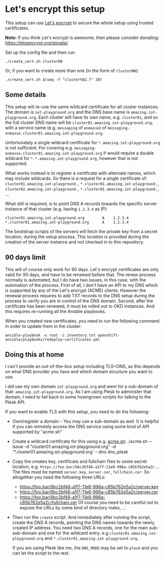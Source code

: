 # Let's encrypt this setup

This setup can use [Let's encrypt](https://letsencrypt.org/) to secure the
whole setup using trusted certificates.

**Note:** If you think Let's encrypt is awesome, then please consider donating:
          https://letsencrypt.org/donate/

Set up the config file and then run:

    ./create_cert.sh cluster00

Or, if you want to create more than one (in the form of `clusterNN`):

    ./create_cert.sh $(seq -f "cluster%02.f" 20)

## Some details

This setup will re-use the same wildcard certificate for all cluster instances.
The domain is `iot-playground.org` and the DNS base name is `amazing.iot-playground.org`.
Each cluster will have its own name, e.g. `cluster01`, and so the full cluster
DNS name will be `cluster01.amazing.iot-playground.org`, with a service name
(e.g. `messaging` of `enmasse`) of `messaging-enmasse.cluster01.amazing.iot-playground.org`.

Unfortunately a single wildcard certificate for `*.amazing.iot-playground.org`
is not sufficient. For covering e.g. `messaging-enmasse.cluster01.amazing.iot-playground.org`
if would require a double wildcard for `*.*.amazing.iot-playground.org`,
however that is not supported.

What works instead is to register a certificate with alternate names, which may
include wildcards. So there is a request for a single certificate of:
`cluster01.amazing.iot-playground.`, `*.cluster01.amazing.iot-playground.`,
`cluster02.amazing.iot-playground.`, `*.cluster01.amazing.iot-playground.`, …

What still is required, is to point DNS A records towards the
specific server instance of that cluster (e.g. having `1.2.3.4` as IP):

    cluster01.amazing.iot-playground.org        A    1.2.3.4
    *.cluster01.amazing.iot-playground.org      A    1.2.3.4

The bootstrap scripts of the servers will fetch the private key from a secret
location, during the setup process. This location is provided during the
creation of the server instance and not checked in to this repository.

## 90 days limit

This will of course only work for 90 days. Let's encrypt certificates are only
valid for 90 days, and have to be renewed before that. The renew process
normally is automated, but I do have two issues, in this case, with the
automation of the process. First of all, I don't have an API to my DNS which is
supported by any of the Let's encrypt (ACME) clients. However the renewal
process requires to add TXT records to the DNS setup during the process to
verify you are in control of the DNS domain. Second, after the certificate has
been renewed, it must be rolled out to OKD instances. And this requires
re-running all the Ansible playbooks.

When you created new certificates, you need to run the following command in
order to update them in the cluster:

    ansible-playbook -u root -i inventory.txt openshift-ansible/playbooks/redeploy-certificates.yml

## Doing this at home

I can't provide an out-of-the-box setup including TLS+DNS, as this depends
on what DNS provider you have and which domain structure you want to use.

I did use my own domain `iot-playground.org` and went for a sub-domain of
that: `amazing.iot-playground.org`. As I am using Plesk to administer that
domain, I need to fall back to some howngrown scripts for talking to the
Plesk API.

If you want to enable TLS with this setup, you need to do the following:

* Own/register a domain – You may use a sub-domain as well. It is helpful if
  you can remotely access the DNS service using some kind of API supported
  by "acme.sh"
* Create a wildcard certificate for this using e.g. [acme.sh](https://github.com/Neilpang/acme.sh):
      ./acme.sh --issue -d "cluster01.amazing.iot-playground.org" -d '*.cluster01.amazing.iot-playground.org' --dns dns_plesk
* Copy the creates key, certificate and fullchain files to some secret location,
  e.g. `https://foo.bar/6bc2bf48-a1f7-11e8-996a-c85b762e5a2c` ... The files must
  be named `server.key`, `server.cer`, `fullchain.cer`. So altogether you
  need the following three URLs:
    * https://foo.bar/6bc2bf48-a1f7-11e8-996a-c85b762e5a2c/server.key
    * https://foo.bar/6bc2bf48-a1f7-11e8-996a-c85b762e5a2c/server.cer
    * https://foo.bar/6bc2bf48-a1f7-11e8-996a-c85b762e5a2c/fullchain.cer
  Of course you need to be careful not to expose the URLs by some kind of
  directory index, …
* Then run the `create` script. And immediately after running the script,
  create the DNS A records, pointing the DNS names towards the newly created IP
  address. You need two DNS A records, one for the main sub-sub-domain and one
  for the wildcard entry. e.g `cluster01.amazing.iot-playground.org` and
  `*.cluster01.amazing.iot-playground.org`.
  
  If you are using Plesk like me, the `DNS_MODE` may be set to `plesk` and
  you can let the script to the rest.
